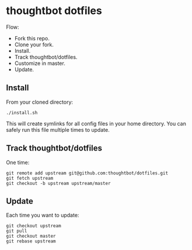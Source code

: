 thoughtbot dotfiles
===================

Flow:

* Fork this repo.
* Clone your fork.
* Install.
* Track thoughtbot/dotfiles.
* Customize in master.
* Update.

Install
-------

From your cloned directory:

    ./install.sh

This will create symlinks for all config files in your home directory. You can
safely run this file multiple times to update.

Track thoughtbot/dotfiles
-------------------------

One time:

    git remote add upstream git@github.com:thoughtbot/dotfiles.git
    git fetch upstream
    git checkout -b upstream upstream/master

Update
------

Each time you want to update:

    git checkout upstream
    git pull
    git checkout master
    git rebase upstream
